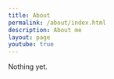 ```yaml
---
title: About
permalink: /about/index.html
description: About me
layout: page
youtube: true
---
```


Nothing yet.
